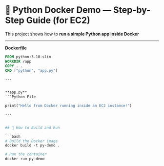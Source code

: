 # 🐳 Python Docker Demo — Step-by-Step Guide (for EC2)

This project shows how to **run a simple Python app inside Docker**

---


**Dockerfile**
```dockerfile
FROM python:3.10-slim
WORKDIR /app
COPY . .
CMD ["python", "app.py"]

---


**app.py**
```Python File

print("Hello from Docker running inside an EC2 instance!")

---


## 🚀 How to Build and Run

```bash
# Build the Docker image
docker build -t py-demo .

# Run the container
docker run py-demo



